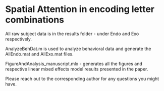 # Spatial Attention in encoding letter combinations
All raw subject data is in the results folder - under Endo and Exo respectively. 

AnalyzeBehDat.m is used to analyze behavioral data and generate the AllEndo.mat and AllExo.mat files. 

FigureAndAnalysis_manuscript.mlx - generates all the figures and respective linear mixed effects model results presented in the paper. 

Please reach out to the corresponding author for any questions you might have. 
